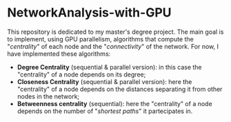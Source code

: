# NetworkAnalysis-with-GPU
This repository is dedicated to my master's degree project. The main goal is to implement, using GPU parallelism, algorithms that compute the "_centrality_" of each node and the "_connectivity_" of the network. For now, I have implemented these algorithms:
- **Degree Centrality** (sequential & parallel version): in this case the "centrality" of a node depends on its degree;
- **Closeness Centrality** (sequential & parallel version): here the "centrality" of a node depends on the distances separating it from other nodes in the network;
- **Betweenness centrality** (sequential): here the "centrality" of a node depends on the number of "_shortest paths_" it partecipates in.
